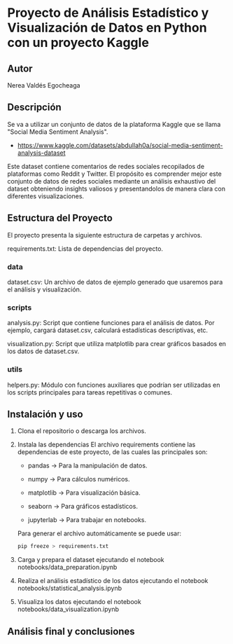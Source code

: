 # Proyecto de Análisis Estadístico y Visualización de Datos en Python con un proyecto Kaggle

## Autor
Nerea Valdés Egocheaga

## Descripción

Se va a utilizar un conjunto de datos de la plataforma Kaggle que se llama "Social Media Sentiment Analysis". 

* https://www.kaggle.com/datasets/abdullah0a/social-media-sentiment-analysis-dataset

Este dataset contiene comentarios de redes sociales recopilados de plataformas como Reddit y Twitter.
El propósito es comprender mejor este conjunto de datos de redes sociales mediante un análisis exhaustivo del dataset obteniendo insights valiosos y presentandolos de manera clara con diferentes visualizaciones. 


## Estructura del Proyecto

El proyecto presenta la siguiente estructura de carpetas y archivos.

requirements.txt: Lista de dependencias del proyecto.
### data

dataset.csv: Un archivo de datos de ejemplo generado que usaremos para el análisis y visualización.

### scripts

analysis.py: Script que contiene funciones para el análisis de datos. Por ejemplo, cargará dataset.csv, calculará estadísticas descriptivas, etc.

visualization.py: Script que utiliza matplotlib para crear gráficos basados en los datos de dataset.csv.


### utils

helpers.py: Módulo con funciones auxiliares que podrían ser utilizadas en los scripts principales para tareas repetitivas o comunes.

## Instalación y uso 

1. Clona el repositorio o descarga los archivos.
2. Instala las dependencias
    El archivo requirements contiene las dependencias de este proyecto, de las cuales las principales son:
        
    * pandas → Para la manipulación de datos.

    * numpy → Para cálculos numéricos.

    * matplotlib → Para visualización básica.

    * seaborn → Para gráficos estadísticos.

    * jupyterlab → Para trabajar en notebooks.

    Para generar el archivo automáticamente se puede usar:
   ```bash
   pip freeze > requirements.txt

3. Carga y prepara el dataset ejecutando el notebook notebooks/data_preparation.ipynb

4. Realiza el análisis estadístico de los datos ejecutando el notebook notebooks/statistical_analysis.ipynb

5. Visualiza los datos ejecutando el notebook notebooks/data_visualization.ipynb


## Análisis final y conclusiones